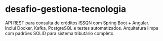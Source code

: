 # desafio-gestiona-tecnologia
API REST para consulta de créditos ISSQN com Spring Boot + Angular. Inclui Docker, Kafka, PostgreSQL e testes automatizados. Arquitetura limpa com padrões SOLID para sistema tributário completo.

